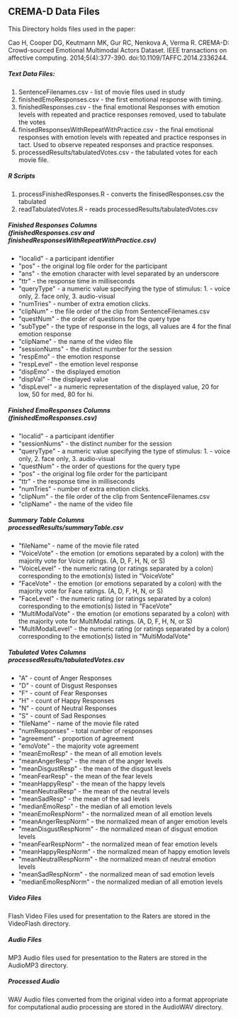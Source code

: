 ## CREMA-D Data Files

This Directory holds files used in the paper: 

Cao H, Cooper DG, Keutmann MK, Gur RC, Nenkova A, Verma R. CREMA-D: Crowd-sourced Emotional Multimodal Actors Dataset. IEEE transactions on affective computing. 2014;5(4):377-390. doi:10.1109/TAFFC.2014.2336244.


##### Text Data Files:

1. SentenceFilenames.csv - list of movie files used in study
2. finishedEmoResponses.csv - the first emotional response with timing.
3. finishedResponses.csv - the final emotional Responses with emotion levels with repeated and practice responses removed, used to tabulate the votes
4. finisedResponsesWithRepeatWithPractice.csv - the final emotional responses with emotion levels with repeated and practice responses in tact. Used to observe repeated responses and practice responses.
5. processedResults/tabulatedVotes.csv - the tabulated votes for each movie file.

##### R Scripts

1. processFinishedResponses.R - converts the finisedResponses.csv the tabulated
2. readTabulatedVotes.R - reads processedResults/tabulatedVotes.csv


  
##### Finished Responses Columns <br>(finishedResponses.csv and<br> finishedResponsesWithRepeatWithPractice.csv)
- "localid" - a participant identifier
- "pos" - the original log file order for the participant
- "ans" - the emotion character with level separated by an underscore
- "ttr" - the response time in milliseconds
- "queryType" - a numeric value specifying the type of stimulus: 1. - voice only, 2. face only, 3. audio-visual
- "numTries" - number of extra emotion clicks. 
- "clipNum" - the file order of the clip from SentenceFilenames.csv
- "questNum" - the order of questions for the query type
- "subType" - the type of response in the logs, all values are 4 for the final emotion response
- "clipName" - the name of the video file
- "sessionNums" - the distinct number for the session
- "respEmo" - the emotion response
- "respLevel" - the emotion level response
- "dispEmo" - the displayed emotion
- "dispVal" - the displayed value
- "dispLevel" - a numeric representation of the displayed value, 20 for low, 50 for med, 80 for hi.

##### Finished EmoResponses Columns <br> (finishedEmoResponses.csv)

- "localid" - a participant identifier
- "sessionNums" - the distinct number for the session
-  "queryType" - a numeric value specifying the type of stimulus: 1. - voice only, 2. face only, 3. audio-visual
-  "questNum" - the order of questions for the query type
-  "pos" - the original log file order for the participant
-  "ttr" - the response time in milliseconds
-  "numTries" - number of extra emotion clicks. 
-  "clipNum" - the file order of the clip from SentenceFilenames.csv
-  "clipName" - the name of the video file

##### Summary Table Columns <br> processedResults/summaryTable.csv
- "fileName" - name of the movie file rated           
- "VoiceVote" - the emotion (or emotions separated by a colon) with the majority vote for Voice ratings. (A, D, F, H, N, or S)      
- "VoiceLevel" - the numeric rating (or ratings separated by a colon) corresponding to the emotion(s) listed in "VoiceVote"       
- "FaceVote" - the emotion (or emotions separated by a colon) with the majority vote for Face ratings. (A, D, F, H, N, or S)      
- "FaceLevel" - the numeric rating (or ratings separated by a colon) corresponding to the emotion(s) listed in "FaceVote"       
- "MultiModalVote" - the emotion (or emotions separated by a colon) with the majority vote for MultiModal ratings. (A, D, F, H, N, or S)      
- "MultiModalLevel" - the numeric rating (or ratings separated by a colon) corresponding to the emotion(s) listed in "MultiModalVote"       



##### Tabulated Votes Columns <br> processedResults/tabulatedVotes.csv

- "A" - count of Anger Responses
- "D" - count of Disgust Responses
- "F" - count of Fear Responses
- "H" - count of Happy Responses
- "N" - count of Neutral Responses
- "S" - count of Sad Responses
- "fileName" - name of the movie file rated           
- "numResponses" - total number of responses
- "agreement" - proportion of agreement
- "emoVote" - the majority vote agreement
-  "meanEmoResp" - the mean of all emotion levels
-  "meanAngerResp" - the mean of the anger levels
-  "meanDisgustResp" - the mean of the disgust levels
-  "meanFearResp" - the mean of the fear levels     
-  "meanHappyResp" - the mean of the happy levels
-  "meanNeutralResp" - the mean of the neutral levels
-  "meanSadResp" - the mean of the sad levels
-  "medianEmoResp" - the median of all emotion levels
-  "meanEmoRespNorm" - the normalized mean of all emotion levels
- "meanAngerRespNorm" - the normalized mean of anger emotion levels
-  "meanDisgustRespNorm" - the normalized mean of disgust emotion levels
-  "meanFearRespNorm" - the normalized mean of fear emotion levels
-  "meanHappyRespNorm" - the normalized mean of happy emotion levels
-  "meanNeutralRespNorm" - the normalized mean of neutral emotion levels
-  "meanSadRespNorm" - the normalized mean of sad emotion levels
-  "medianEmoRespNorm"  - the normalized median of all emotion levels

##### Video Files
Flash Video Files used for presentation to the Raters are stored in the VideoFlash directory.

##### Audio Files

MP3 Audio files used for presentation to the Raters are stored in the AudioMP3 directory.


##### Processed Audio


WAV Audio files converted from the original video into a format appropriate for computational audio processing are stored in the AudioWAV directory.
